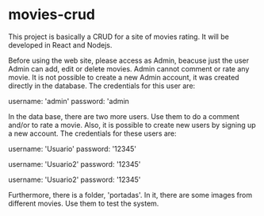 # movies-crud
This project is basically a CRUD for a site of movies rating. It will be developed in React and Nodejs.

Before using the web site, please access as Admin, beacuse just the user Admin can add, edit or delete movies. 
Admin cannot comment or rate any movie. It is not possible to create a new Admin account, it was created directly in the database. The credentials for this user are:

username: 'admin'
password: 'admin

In the data base, there are two more users. Use them to do a comment and/or to rate a movie. Also, it is possible to create new users by signing up a new account. The credentials for these users are:

username: 'Usuario'
password: '12345'

username: 'Usuario2'
password: '12345'

username: 'Usuario2'
password: '12345'

Furthermore, there is a folder, 'portadas'. In it, there are some images from different movies. Use them to test the system.
